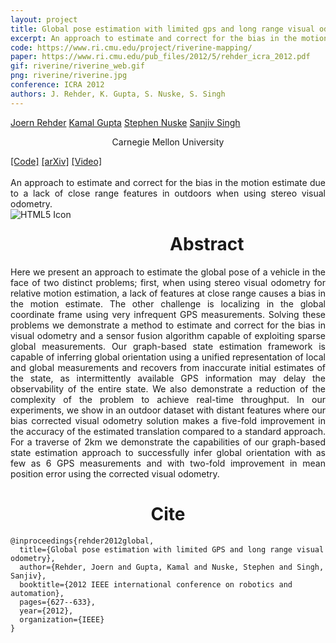 ```yaml
---
layout: project
title: Global pose estimation with limited gps and long range visual odometry
excerpt: An approach to estimate and correct for the bias in the motion estimate due to a lack of close range features in outdoors when using stereo visual odometry
code: https://www.ri.cmu.edu/project/riverine-mapping/
paper: https://www.ri.cmu.edu/pub_files/2012/5/rehder_icra_2012.pdf
gif: riverine/riverine_web.gif
png: riverine/riverine.jpg
conference: ICRA 2012
authors: J. Rehder, K. Gupta, S. Nuske, S. Singh
---
```


  <div class="container">
  <nav_justify>
  <a href="">Joern Rehder</a>
  <a href="https://kampta.github.io">Kamal Gupta</a>
  <a href="">Stephen Nuske</a>
  <a href="">Sanjiv Singh</a>
  </nav_justify>
  </div>
    
  <div class="container" align="center">
  <p>Carnegie Mellon University</p>
  </div>
  
  <div class="container">
  <nav_justify>
  <a href="{{ page.code }}">[Code]</a>
  <a href="{{ page.paper }}">[arXiv]</a>
  <a href="https://www.youtube.com/watch?v=">[Video]</a>
  </nav_justify>
  </div>

  <br/>

  <div align="justify">
    An approach to estimate and correct for the bias in the motion estimate due to a lack of close range features in outdoors when using stereo visual odometry.
  </div>

  <img src="/images/{{ page.png }}" alt="HTML5 Icon" style="float:left;margin-right:2em;margin-bottom:2em;">

  <div align="center">
    <h1>Abstract</h1>
  </div>

  <div align="justify">
    Here we present an approach to estimate the global pose of a vehicle in the face of two distinct problems;
    first, when using stereo visual odometry for relative motion estimation, a lack of features at close range causes a bias in the motion estimate.
    The other challenge is localizing in the global coordinate frame using very infrequent GPS measurements.
    Solving these problems we demonstrate a method to estimate and correct for the bias in visual odometry and a sensor fusion algorithm capable of exploiting sparse global measurements.
    Our graph-based state estimation framework is capable of inferring global orientation using a unified representation of local and global measurements and recovers from inaccurate initial estimates of the state, as intermittently available GPS information may delay the observability of the entire state. We also demonstrate a reduction of the complexity of the problem to achieve real-time throughput.
    In our experiments, we show in an outdoor dataset with distant features where our bias corrected visual odometry solution makes a five-fold improvement in the accuracy of the estimated translation compared to a standard approach.
    For a traverse of 2km we demonstrate the capabilities of our graph-based state estimation approach to successfully infer global orientation with as few as 6 GPS measurements and with two-fold improvement in mean position error using the corrected visual odometry.

  </div>

  
   <div align="center">
    <h1>Cite</h1>
  </div>
  
```
@inproceedings{rehder2012global,
  title={Global pose estimation with limited GPS and long range visual odometry},
  author={Rehder, Joern and Gupta, Kamal and Nuske, Stephen and Singh, Sanjiv},
  booktitle={2012 IEEE international conference on robotics and automation},
  pages={627--633},
  year={2012},
  organization={IEEE}
}
```
